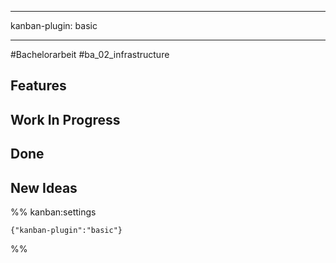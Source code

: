 
---

kanban-plugin: basic

---
#Bachelorarbeit
#ba_02_infrastructure 
## Features



## Work In Progress



## Done



## New Ideas





%% kanban:settings
```
{"kanban-plugin":"basic"}
```
%%